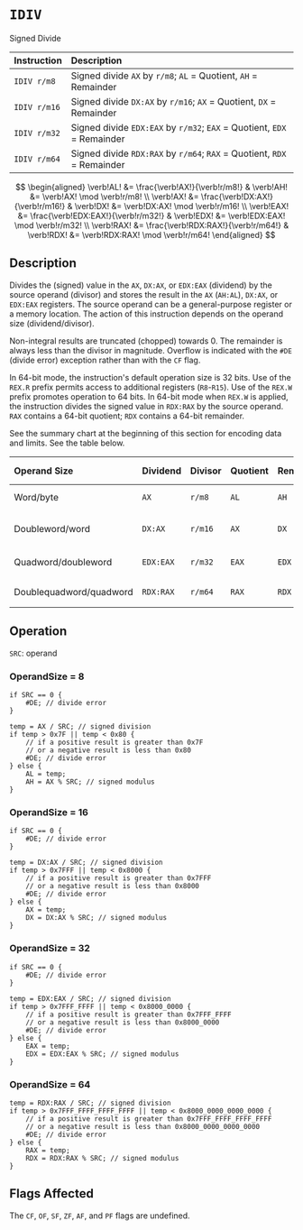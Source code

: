 # `IDIV`
Signed Divide

| Instruction  | Description                                                             |
| :----------- | :---------------------------------------------------------------------- |
| `IDIV r/m8`  | Signed divide `AX` by `r/m8`; `AL` = Quotient, `AH` = Remainder         |
| `IDIV r/m16` | Signed divide `DX:AX` by `r/m16`; `AX` = Quotient, `DX` = Remainder     |
| `IDIV r/m32` | Signed divide `EDX:EAX` by `r/m32`; `EAX` = Quotient, `EDX` = Remainder |
| `IDIV r/m64` | Signed divide `RDX:RAX` by `r/m64`; `RAX` = Quotient, `RDX` = Remainder |

$$
\begin{aligned}
\verb!AL! &= \frac{\verb!AX!}{\verb!r/m8!} & \verb!AH! &= \verb!AX! \mod \verb!r/m8! \\
\verb!AX! &= \frac{\verb!DX:AX!}{\verb!r/m16!} & \verb!DX! &= \verb!DX:AX! \mod \verb!r/m16! \\
\verb!EAX! &= \frac{\verb!EDX:EAX!}{\verb!r/m32!} & \verb!EDX! &= \verb!EDX:EAX! \mod \verb!r/m32! \\
\verb!RAX! &= \frac{\verb!RDX:RAX!}{\verb!r/m64!} & \verb!RDX! &= \verb!RDX:RAX! \mod \verb!r/m64!
\end{aligned}
$$

## Description
Divides the (signed) value in the `AX`, `DX:AX`, or `EDX:EAX` (dividend) by the source operand (divisor) and stores the result in the `AX` (`AH:AL`), `DX:AX`, or `EDX:EAX` registers. The source operand can be a general-purpose register or a memory location. The action of this instruction depends on the operand size (dividend/divisor).

Non-integral results are truncated (chopped) towards 0. The remainder is always less than the divisor in magnitude. Overflow is indicated with the `#DE` (divide error) exception rather than with the `CF` flag.

In 64-bit mode, the instruction's default operation size is 32 bits. Use of the `REX.R` prefix permits access to additional registers (`R8`-`R15`). Use of the `REX.W` prefix promotes operation to 64 bits. In 64-bit mode when `REX.W` is applied, the instruction divides the signed value in `RDX:RAX` by the source operand. `RAX` contains a 64-bit quotient; `RDX` contains a 64-bit remainder.

See the summary chart at the beginning of this section for encoding data and limits. See the table below.

| Operand Size            | Dividend  | Divisor | Quotient | Remainder | Quotient Range                         |
| :---------------------- | :-------- | :------ | :------- | :-------- | :------------------------------------- |
| Word/byte               | `AX`      | `r/m8`  | `AL`     | `AH`      | -128 to +127                           |
| Doubleword/word         | `DX:AX`   | `r/m16` | `AX`     | `DX`      | -32,768 to +32,767                     |
| Quadword/doubleword     | `EDX:EAX` | `r/m32` | `EAX`    | `EDX`     | -2<sup>31</sup> to +2<sup>31</sup> - 1 |
| Doublequadword/quadword | `RDX:RAX` | `r/m64` | `RAX`    | `RDX`     | -2<sup>63</sup> to +2<sup>63</sup> - 1 |

## Operation
`SRC`: operand

### OperandSize = 8
```rust,ignore
if SRC == 0 {
    #DE; // divide error
}

temp = AX / SRC; // signed division
if temp > 0x7F || temp < 0x80 {
    // if a positive result is greater than 0x7F
    // or a negative result is less than 0x80
    #DE; // divide error
} else {
    AL = temp;
    AH = AX % SRC; // signed modulus
}
```

### OperandSize = 16
```rust,ignore
if SRC == 0 {
    #DE; // divide error
}

temp = DX:AX / SRC; // signed division
if temp > 0x7FFF || temp < 0x8000 {
    // if a positive result is greater than 0x7FFF
    // or a negative result is less than 0x8000
    #DE; // divide error
} else {
    AX = temp;
    DX = DX:AX % SRC; // signed modulus
}
```

### OperandSize = 32
```rust,ignore
if SRC == 0 {
    #DE; // divide error
}

temp = EDX:EAX / SRC; // signed division
if temp > 0x7FFF_FFFF || temp < 0x8000_0000 {
    // if a positive result is greater than 0x7FFF_FFFF
    // or a negative result is less than 0x8000_0000
    #DE; // divide error
} else {
    EAX = temp;
    EDX = EDX:EAX % SRC; // signed modulus
}
```

### OperandSize = 64
```rust,ignore
temp = RDX:RAX / SRC; // signed division
if temp > 0x7FFF_FFFF_FFFF_FFFF || temp < 0x8000_0000_0000_0000 {
    // if a positive result is greater than 0x7FFF_FFFF_FFFF_FFFF
    // or a negative result is less than 0x8000_0000_0000_0000
    #DE; // divide error
} else {
    RAX = temp;
    RDX = RDX:RAX % SRC; // signed modulus
}
```

## Flags Affected
The `CF`, `OF`, `SF`, `ZF`, `AF`, and `PF` flags are undefined.
